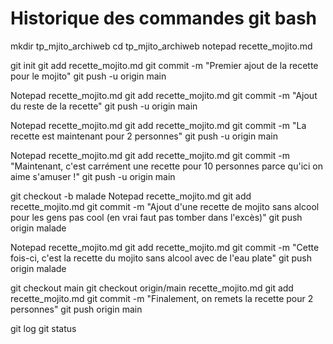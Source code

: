 # Historique des commandes git bash

mkdir tp_mjito_archiweb
cd tp_mjito_archiweb
notepad recette_mojito.md

git init
git add recette_mojito.md
git commit -m "Premier ajout de la recette pour le mojito"
git push -u origin main

Notepad recette_mojito.md
git add recette_mojito.md
git commit -m "Ajout du reste de la recette"
git push -u origin main

Notepad recette_mojito.md
git add recette_mojito.md
git commit -m "La recette est maintenant pour 2 personnes"
git push -u origin main

Notepad recette_mojito.md
git add recette_mojito.md
git commit -m "Maintenant, c'est carrément une recette pour 10 personnes parce qu'ici on aime s'amuser !"
git push -u origin main

git checkout -b malade
Notepad recette_mojito.md
git add recette_mojito.md
git commit -m "Ajout d'une recette de mojito sans alcool pour les gens pas cool (en vrai faut pas tomber dans l'excès)"
git push origin malade

Notepad recette_mojito.md
git add recette_mojito.md
git commit -m "Cette fois-ci, c'est la recette du mojito sans alcool avec de l'eau plate"
git push origin malade

git checkout main
git checkout origin/main recette_mojito.md
git add recette_mojito.md
git commit -m "Finalement, on remets la recette pour 2 personnes"
git push origin main

git log
git status
